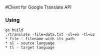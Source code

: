#Client for Google Translate API

### Using

```
go build
./translate -file=data.txt -sl=en -tl=uz
* file - filename with its path
* sl - source language
* tl - target language 
```